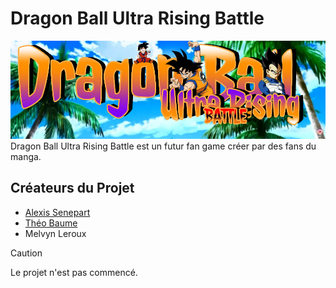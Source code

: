 # Dragon Ball Ultra Rising Battle
![Logo du jeu](https://github.com/Delideas/DBURB/blob/images/header.png)
Dragon Ball Ultra Rising Battle est un futur fan game créer par des fans du manga.
## Créateurs du Projet
- [Alexis Senepart](https://github.com/Kh4ru)
- [Théo Baume](https://github.com/Nasus02X)
- Melvyn Leroux
> [!CAUTION]
> Le projet n'est pas commencé.
